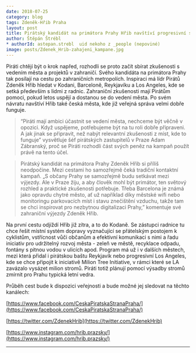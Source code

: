 ```yaml
---
date: 2018-07-25
category: blog
tags: Zdeněk-Hřib Praha
layout: post
title: Pirátský kandidát na primátora Prahy Hřib navštíví progresivní světové metropole. Chce se inspirovat úspěšnými projekty
author: Štěpán Štrébl 
* authorId: astepan.strebl  uid nekoho z _people (nepoviné)
image: posts/Zdenek_Hrib-zahajeni_kampane.jpg
---
```


Piráti chtějí být o krok napřed, rozhodli se proto začít sbírat zkušenosti s vedením města a projektů v zahraničí. Svého kandidáta na primátora Prahy tak posílají na cestu po zahraničních metropolích. Inspiraci má lídr Pirátů Zdeněk Hřib hledat v Kodani, Barceloně, Reykjavíku a Los Angeles, kde se setká především s lidmi z radnic. Zahraniční zkušenosti mají Pirátům pomoci, pokud letos uspějí a dostanou se do vedení města. Po svém návratu navštíví Hřib také česká města, kde již veřejná správa velmi dobře funguje.

> “Piráti mají ambici účastnit se vedení města, nechceme být věčně v opozici. Když uspějeme, potřebujeme být na tu roli dobře připraveni. A jak jinak se připravit, než nabýt relevantní zkušenosti z míst, kde to funguje” vysvětluje šéf pirátských zastupitelů v Praze Adam Zábranský, proč se Piráti rozhodli část svých peněz na kampaň použít právě na tento účel.

> Pirátský kandidát na primátora Prahy Zdeněk Hřib si příliš neodpočine. Mezi cestami ho samozřejmě čeká tradiční kontaktní kampaň. „S občany Prahy se samozřejmě budu setkávat mezi výjezdy. Ale v Praze žiju, a aby člověk mohl být primátor, ten světový rozhled a praktické zkušenosti potřebuje. Třeba Barcelona je známá jako opravdu chytré město, ať už například díky městské wifi nebo monitoringu parkovacích míst i stavu znečištění vzduchu, takže tam se chci inspirovat pro nezbytnou digitalizaci Prahy,” komentuje své zahraniční výjezdy Zdeněk Hřib.

Na první cestu odjíždí Hřib již zítra, a to do Kodaně. Se zástupci radnice tu chce řešit místní systém dopravy vyznačující se přátelským postojem k cyklistům, vstřícnost vůči občanům a efektivní komunikaci s nimi a řadu iniciativ pro udržitelný rozvoj města - zeleň ve městě, recyklace odpadu, fontány s pitnou vodou v ulicích apod. Program má už i v dalších městech, mezi která přidal i pirátskou baštu Reykjavík nebo progresivní Los Angeles, kde se chce připojit k iniciativě Milion Tree Initiative, v rámci které se LA zavázalo vysázet milion stromů. Piráti totiž plánují pomocí výsadby stromů zmírnit pro Prahu typická letní vedra.

Průběh cest bude k dispozici veřejnosti a bude možné jej sledovat na těchto kanálech:

[https://www.facebook.com/CeskaPiratskaStranaPraha/](https://www.facebook.com/CeskaPiratskaStranaPraha/)

[https://twitter.com/ZdenekHrib](https://twitter.com/ZdenekHrib)

[https://www.instagram.com/hrib.prazsky/](https://www.instagram.com/hrib.prazsky/)


- - -
